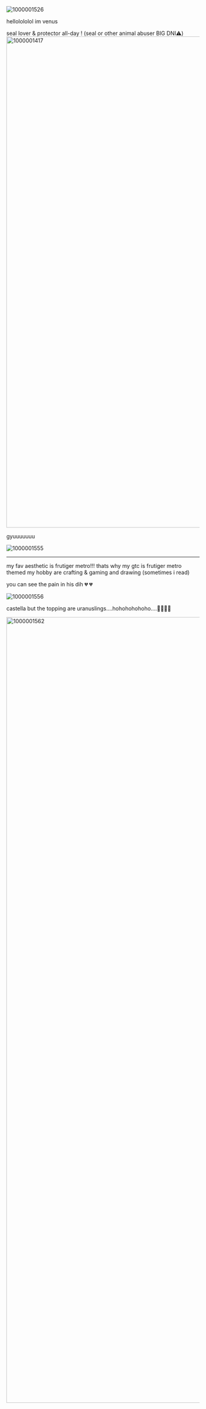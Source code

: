 ![1000001526](https://github.com/user-attachments/assets/49e19dd0-b2d0-44f2-acdd-a9c735ff0b69)


hellolololol im venus

seal lover & protector all-day ! (seal or other animal abuser BIG DNI⚠️)
<img width="1280" height="1280" alt="1000001417" src="https://github.com/user-attachments/assets/2dbeb762-15a8-4255-a7b9-2d45db213c61" />





gyuuuuuuu

![1000001555](https://github.com/user-attachments/assets/4df1034f-b3cb-49eb-8eaa-dec759c5a5ba)


--------------------------------------------------

my fav aesthetic is frutiger metro!!! thats why my gtc is frutiger metro themed
my hobby are crafting & gaming and drawing (sometimes i read)

you can see the pain in his dih 💔 💔 

![1000001556](https://github.com/user-attachments/assets/4c5057bf-4996-4465-8cba-438071061d51)



castella but the topping are uranuslings....hohohohohoho....🤶🤶🤶🤶

<img width="2048" height="2048" alt="1000001562" src="https://github.com/user-attachments/assets/8e0d4576-94c7-466f-9db0-097fa69132d3" />



